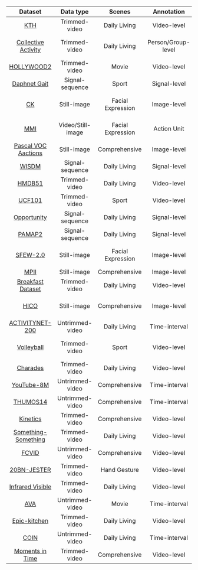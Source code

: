 |Dataset | Data type | Scenes | Annotation | Task | \#Examples/\#Classes | SOTA/benchmark   |
|:---:|:---:|:---:|:---:|:---:|:---:|:---:|
|[KTH](http://www.nada.kth.se/cvap/actions/)| Trimmed-video | Daily Living | Video-level | Action Recognition | 2391/6 | 98.9\%~\cite{al2017human}  |
|[Collective Activity](http://vhosts.eecs.umich.edu/vision//activity-dataset.html)| Trimmed-video | Daily Living | Person/Group-level | \makecell{Group Activity Recognition} | 44/5 | 91.0\%~\cite{wu2019learning}  |
|[HOLLYWOOD2](https://www.di.ens.fr/~laptev/actions/hollywood2/)|Trimmed-video | Movie | Video-level | Action Recognition | 3,669/12 | 73.7\%~\cite{fernando2015modeling}  |
|[Daphnet Gait](https://archive.ics.uci.edu/ml/datasets/Daphnet+Freezing+of+Gait)| Signal-sequence | Sport | Signal-level | Action Recognition | 1,917,887/2 | 94.1\%~\cite{murad2017deep}   |
|[CK](http://www.consortium.ri.cmu.edu/ckagree/)| Still-image | Facial Expression | Image-level | \makecell{Facial Expression Recognition} | 327/7 | 88.7\%~\cite{gacav2017greedy}  |
|[MMI](https://mmifacedb.eu/)| Video/Still-image | Facial Expression | Action Unit | \makecell{Facial Expression Recognition} | 2900/6 | 98.6\%~\cite{burkert2015dexpression}  |
|[Pascal VOC Aactions](https://www2.eecs.berkeley.edu/Research/Projects/CS/vision/shape/action/)| Still-image | Comprehensive | Image-level | Action Recognition | 11,530/20 | 90.2\%~\cite{gkioxari2015contextual}  |
|[WISDM](http://www.cis.fordham.edu/wisdm/dataset.php)| Signal-sequence | Daily Living | Signal-level | Action Recognition | 1098213/6 | 98.2\%~\cite{alsheikh2016deep}   |
|[HMDB51](http://serre-lab.clps.brown.edu/resource/hmdb-a-large-human-motion-database/)|Trimmed-video | Daily Living | Video-level | Action Recognition | 6,766/51 | 82.1\%~\cite{zhu2018end}  |
|[UCF101](https://www.crcv.ucf.edu/data/UCF101.php)|Trimmed-video | Sport | Video-level | Action Recognition | 13,320/101 | 98.2\%~\cite{choutas2018potion}  |
|[Opportunity](https://archive.ics.uci.edu/ml/datasets/opportunity+activity+recognition)| Signal-sequence | Daily Living | Signal-level | Action Recognition | 701,366/16 | 91.8\%~\cite{li2018comparison}   |
|[PAMAP2](https://archive.ics.uci.edu/ml/datasets/pamap2+physical+activity+monitoring)| Signal-sequence | Daily Living | Signal-level | Action Recognition | 2,844,868/18 | 91.0\%~\cite{twomey2018comprehensive}   |
|[SFEW-2.0](https://cs.anu.edu.au/few/)| Still-image | Facial Expression | Image-level | \makecell{Facial Expression Recognition} | 1394/7 | 58.1\%~\cite{acharya2018covariance}  |
|[MPII](http://human-pose.mpi-inf.mpg.de/)| Still-image | Comprehensive | Image-level | Pose Estimation | 24920/410 | 92.1\%~\cite{ke2018multi}  |
|[Breakfast Dataset](http://serre-lab.clps.brown.edu/resource/breakfast-actions-dataset/)|Trimmed-video | Daily Living | Video-level | Action Recognition | 1,989/10 | 45.7\%~\cite{chang2019d3tw}  |
|[HICO](http://www-personal.umich.edu/~ywchao/hico/)| Still-image | Comprehensive | Image-level | \makecell{Human-Object  Interaction Recognition} | 47774/117 | 47.1\%~\cite{li2019hake}  |
|[ACTIVITYNET-200](http://activity-net.org/)|Untrimmed-video | Daily Living | Time-interval | Video Understanding | 19,994/200 | 91.3\%~\cite{wang2017untrimmednets}   |
|[Volleyball](https://github.com/mostafa-saad/deep-activity-rec)| Trimmed-video | Sport | Video-level | \makecell{Group Activity Recognition} | 4830/8 | 92.6\%~\cite{wu2019learning}  |
|[Charades](https://allenai.org/plato/charades/)|Trimmed-video | Daily Living | Video-level | Action Recognition | 9,848/157 | 43.4\%~\cite{wu2019long}  |
|[YouTube-8M](https://research.google.com/youtube8m/)|Untrimmed-video | Comprehensive | Time-interval | Video Understanding | 6,100,000/3862 | 85.0\%~\cite{abu2016youtube}  |
|[THUMOS14](https://www.crcv.ucf.edu/THUMOS14/)| Untrimmed-video | Comprehensive | Time-interval | Video Understanding | 18404/101 | 82.2\%~\cite{wang2017untrimmednets}   |
|[Kinetics](https://deepmind.com/research/open-source/kinetics)|Trimmed-video |  Comprehensive | Video-level | Action Recognition | 300,000/700 | 82.8\%~\cite{ghadiyaram2019large}  |
|[Something-Something](https://20bn.com/datasets/something-something)|Trimmed-video | Daily Living | Video-level | Action Recognition | 220,847/174 | 51.6\%~\cite{ghadiyaram2019large}  |
|[FCVID](http://bigvid.fudan.edu.cn/FCVID/)|Untrimmed-video | Comprehensive | Video-level | Action Recognition | 91,223/239 | 77.6\%~\cite{kang2018pivot}  |
|[20BN-JESTER](https://20bn.com/datasets/jester)| Trimmed-video | Hand Gesture | Video-level | Action Recognition | 148000/27 | 94.8\%~\cite{zhou2017temporalrelation}  |
|[Infrared Visible](http://www.escience.cn/people/gaochenqiang/Publications.html)| Trimmed-video | Daily Living | Video-level | Action Recognition | 1200/12 | 80.2\%~\cite{wang2018pm}  |
|[AVA](https://research.google.com/ava/)|Untrimmed-video | Movie | Time-interval | Video Understanding  | 57,600/80 | 27.2\%~\cite{wu2019long}  |
|[Epic-kitchen](https://epic-kitchens.github.io/2018)|Trimmed-video | Daily Living | Video-level | Action Recognition | 432/149 | 34.5\%~\cite{ghadiyaram2019large}  |
|[COIN](https://coin-dataset.github.io/)| Untrimmed-video | Daily Living | Time-interval | Video Understanding | 11827/180 | 88.0\%~\cite{tang2019coin}  |
|[Moments in Time](http://moments.csail.mit.edu/)|Trimmed-video | Comprehensive | Video-level | Action Recognition | 1,000,000/339 | 32.4\%~\cite{li2019collaborative}  \hline|

